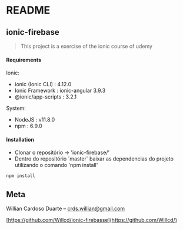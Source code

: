 # README #
## ionic-firebase ##
> This project is a exercise of the ionic course of udemy

#### Requirements ####

Ionic:

   * ionic (Ionic CLI)  : 4.12.0 
   * Ionic Framework    : ionic-angular 3.9.3
   * @ionic/app-scripts : 3.2.1

System:

   * NodeJS : v11.8.0 
   * npm    : 6.9.0

#### Installation ####

* Clonar o repositório -> 'ionic-firebase/'
* Dentro do repositório ´master` baixar as dependencias do projeto utilizando o comando 'npm install'

```sh
npm install 
```


## Meta ##

Willian Cardoso Duarte – crds.willian@gmail.com

[https://github.com/Willcd/ionic-firebasse](https://github.com/Willcd/)

